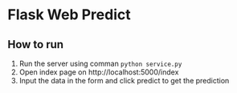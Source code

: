 # Flask Web Predict

## How to run
1.	Run the server using comman `python service.py`
2.	Open index page on http://localhost:5000/index
3.	Input the data in the form and click predict to get the prediction